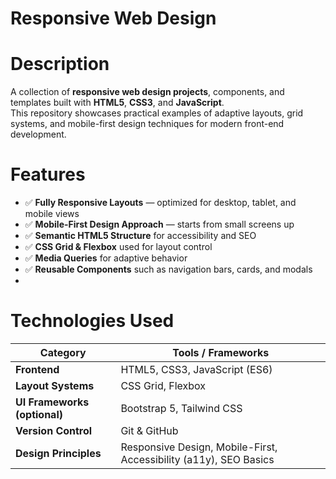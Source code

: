 # Responsive Web Design

# Description
A collection of **responsive web design projects**, components, and templates built with **HTML5**, **CSS3**, and **JavaScript**.  
This repository showcases practical examples of adaptive layouts, grid systems, and mobile-first design techniques for modern front-end development.

# Features
   - ✅ **Fully Responsive Layouts** — optimized for desktop, tablet, and mobile views  
   - ✅ **Mobile-First Design Approach** — starts from small screens up  
   - ✅ **Semantic HTML5 Structure** for accessibility and SEO  
   - ✅ **CSS Grid & Flexbox** used for layout control  
   - ✅ **Media Queries** for adaptive behavior  
   - ✅ **Reusable Components** such as navigation bars, cards, and modals
   - 

# Technologies Used
   | Category                     | Tools / Frameworks |
   |------------------------------|-------------------------------|
   | **Frontend**                 | HTML5, CSS3, JavaScript (ES6) |
   | **Layout Systems**           | CSS Grid, Flexbox             |
   | **UI Frameworks (optional)** | Bootstrap 5, Tailwind CSS     |
   | **Version Control**          | Git & GitHub                  |
   | **Design Principles**        | Responsive Design, Mobile-First, Accessibility (a11y), SEO Basics |

